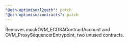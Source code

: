 ```yaml
---
"@eth-optimism/l2geth": patch
"@eth-optimism/contracts": patch
---
```


Removes mockOVM_ECDSAContractAccount and OVM_ProxySequencerEntrypoint, two unused contracts.

